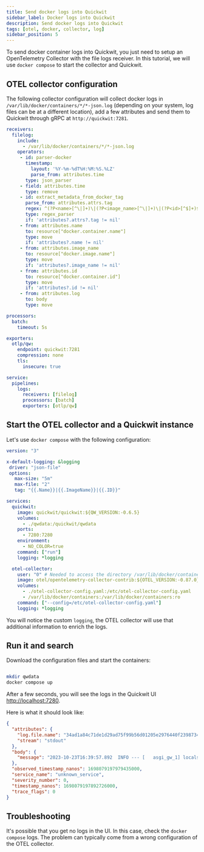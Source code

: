 ```yaml
---
title: Send docker logs into Quickwit
sidebar_label: Docker logs into Quickwit
description: Send docker logs into Quickwit
tags: [otel, docker, collector, log]
sidebar_position: 5
---
```


To send docker container logs into Quickwit, you just need to setup an OpenTelemetry Collector with the file logs receiver. In this tutorial, we will use `docker compose` to start the collector and Quickwit.

## OTEL collector configuration

The following collector configuration will collect docker logs in `/var/lib/docker/containers/*/*-json.log` (depending on your system, log files can be at a different location), add a few attributes and send them to Quickwit through gRPC at `http://quickwit:7281`.


```yaml title="otel-collector-config.yaml"
receivers:
  filelog:
    include:
      - /var/lib/docker/containers/*/*-json.log
    operators:
     - id: parser-docker
       timestamp:
         layout: '%Y-%m-%dT%H:%M:%S.%LZ'
         parse_from: attributes.time
       type: json_parser
     - field: attributes.time
       type: remove
     - id: extract_metadata_from_docker_tag
       parse_from: attributes.attrs.tag
       regex: ^(?P<name>[^\|]+)\|(?P<image_name>[^\|]+)\|(?P<id>[^$]+)$
       type: regex_parser
       if: 'attributes?.attrs?.tag != nil'
     - from: attributes.name
       to: resource["docker.container.name"]
       type: move
       if: 'attributes?.name != nil'
     - from: attributes.image_name
       to: resource["docker.image.name"]
       type: move
       if: 'attributes?.image_name != nil'
     - from: attributes.id
       to: resource["docker.container.id"]
       type: move
       if: 'attributes?.id != nil'
     - from: attributes.log
       to: body
       type: move

processors:
  batch:
    timeout: 5s

exporters:
  otlp/qw:
    endpoint: quickwit:7281
    compression: none
    tls:
      insecure: true

service:
  pipelines:
    logs:
      receivers: [filelog]
      processors: [batch]
      exporters: [otlp/qw]
```

## Start the OTEL collector and a Quickwit instance

Let's use `docker compose` with the following configuration:

```yaml title="docker-compose.yaml"
version: "3"

x-default-logging: &logging
 driver: "json-file"
 options:
   max-size: "5m"
   max-file: "2"
   tag: "{{.Name}}|{{.ImageName}}|{{.ID}}"

services:
  quickwit:
    image: quickwit/quickwit:${QW_VERSION:-0.6.5}
    volumes:
      - ./qwdata:/quickwit/qwdata
    ports:
      - 7280:7280
    environment:
      - NO_COLOR=true
    command: ["run"]
    logging: *logging

  otel-collector:
    user: "0" # Needed to access the directory /var/lib/docker/containers/
    image: otel/opentelemetry-collector-contrib:${OTEL_VERSION:-0.87.0}
    volumes:
      - ./otel-collector-config.yaml:/etc/otel-collector-config.yaml
      - /var/lib/docker/containers:/var/lib/docker/containers:ro
    command: ["--config=/etc/otel-collector-config.yaml"] 
    logging: *logging
```


You will notice the custom `logging`, the OTEL collector will use that additional information to enrich the logs.

## Run it and search

Download the configuration files and start the containers:
   
```bash

mkdir qwdata
docker compose up
```

After a few seconds, you will see the logs in the Quickwit UI [http://localhost:7280](http://localhost:7280).


Here is what it should look like:

```json
{
  "attributes": {
    "log.file.name": "34ad1a84c71de1d29ad75f99b56d01205e2976440f2398734037151ba2bcde1a-json.log",
    "stream": "stdout"
  },
  "body": {
    "message": "2023-10-23T16:39:57.892  INFO --- [   asgi_gw_1] localstack.request.aws     : AWS s3.ListObjects => 200\n"
  },
  "observed_timestamp_nanos": 1698079197979435000,
  "service_name": "unknown_service",
  "severity_number": 0,
  "timestamp_nanos": 1698079197892726000,
  "trace_flags": 0
}
```


## Troubleshooting

It's possible that you get no logs in the UI. In this case, check the `docker compose` logs. The problem can typically come from a wrong configuration of the OTEL collector.

